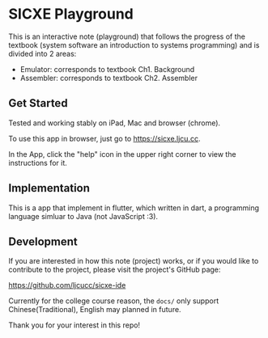 # SICXE Playground

This is an interactive note (playground) that follows the progress of the textbook (system software an introduction to systems programming) and is divided into 2 areas:

* Emulator: corresponds to textbook Ch1. Background
* Assembler: corresponds to textbook Ch2. Assembler

## Get Started

Tested and working stably on iPad, Mac and browser (chrome). 

To use this app in browser, just go to https://sicxe.ljcu.cc.

In the App, click the "help" icon in the upper right corner to view the instructions for it.

## Implementation

This is a app that implement in flutter, which written in dart, a programming language simluar to Java (not JavaScript :3).

## Development

If you are interested in how this note (project) works, or if you would like to contribute to the project, please visit the project's GitHub page:

https://github.com/ljcucc/sicxe-ide


Currently for the college course reason, the `docs/` only support Chinese(Traditional), English may planned in future.

Thank you for your interest in this repo!